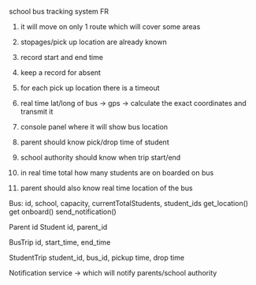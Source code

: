 school bus tracking system
FR
1. it will move on only 1 route which will cover some areas
2. stopages/pick up location are already known
3. record start and end time
4. keep a record for absent
5. for each pick up location there is a timeout
6. real time lat/long of bus -> gps -> calculate the exact coordinates and transmit it
7. console panel where it will show bus location

8. parent should know pick/drop time of student
9. school authority should know when trip start/end
10. in real time total how many students are on boarded on bus
11. parent should also know real time location of the bus


Bus:
    id, school, capacity, currentTotalStudents, student_ids
    get_location()
    get
    onboard()
    send_notification()

Parent
    id
Student
    id, parent_id

BusTrip
    id, start_time, end_time

StudentTrip
    student_id, bus_id, pickup time, drop time


Notification service -> which will notify parents/school authority
